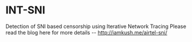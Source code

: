 # INT-SNI
Detection of SNI based censorship using Iterative Network Tracing
Please read the blog here for more details -- http://iamkush.me/airtel-sni/
